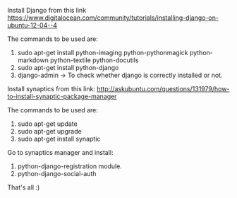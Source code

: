 Install Django from this link https://www.digitalocean.com/community/tutorials/installing-django-on-ubuntu-12-04--4  

The commands to be used are:  
1.  sudo apt-get install python-imaging python-pythonmagick python-markdown python-textile python-docutils  
2.  sudo apt-get install python-django  
3.  django-admin -> To check whether django is correctly installed or not.  

Install synaptics from this link: http://askubuntu.com/questions/131979/how-to-install-synaptic-package-manager  

The commands to be used are:  
1.  sudo apt-get update  
2.  sudo apt-get upgrade  
3.  sudo apt-get install synaptic  

Go to synaptics manager and install:   
1.  python-django-registration module.  
2.  python-django-social-auth  

That's all :)  
